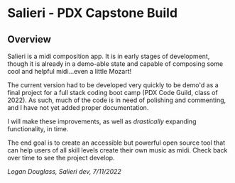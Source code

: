# Salieri - PDX Capstone Build

## Overview
Salieri is a midi composition app.  It is in early stages of development, though it is already in a demo-able state and capable of composing some cool and helpful midi...even a little Mozart!

The current version had to be developed very quickly to be demo'd as a final project for a full stack coding boot camp (PDX Code Guild, class of 2022).  As such, much of the code is in need of polishing and commenting, and I have not yet added proper documentation.

I will make these improvements, as well as *drastically* expanding functionality, in time.  

The end goal is to create an accessible but powerful open source tool that can help users of all skill levels create their own music as midi.  Check back over time to see the project develop.

<i>Logan Douglass, Salieri dev, 7/11/2022</i> 
